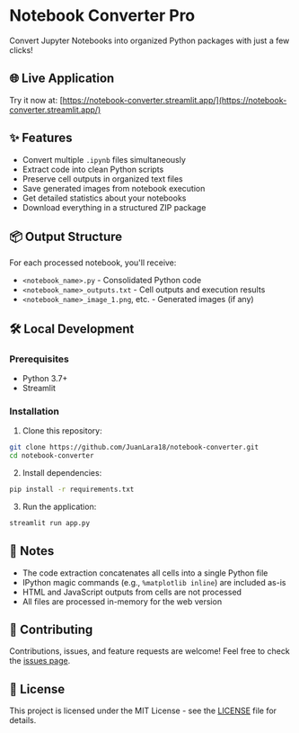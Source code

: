 # Notebook Converter Pro

Convert Jupyter Notebooks into organized Python packages with just a few clicks! 

## 🌐 Live Application

Try it now at: [https://notebook-converter.streamlit.app/](https://notebook-converter.streamlit.app/)

## ✨ Features

- Convert multiple `.ipynb` files simultaneously
- Extract code into clean Python scripts
- Preserve cell outputs in organized text files
- Save generated images from notebook execution
- Get detailed statistics about your notebooks
- Download everything in a structured ZIP package

## 📦 Output Structure

For each processed notebook, you'll receive:
- `<notebook_name>.py` - Consolidated Python code
- `<notebook_name>_outputs.txt` - Cell outputs and execution results
- `<notebook_name>_image_1.png`, etc. - Generated images (if any)

## 🛠️ Local Development

### Prerequisites
- Python 3.7+
- Streamlit

### Installation

1. Clone this repository:
```bash
git clone https://github.com/JuanLara18/notebook-converter.git
cd notebook-converter
```

2. Install dependencies:
```bash
pip install -r requirements.txt
```

3. Run the application:
```bash
streamlit run app.py
```

## 📝 Notes

- The code extraction concatenates all cells into a single Python file
- IPython magic commands (e.g., `%matplotlib inline`) are included as-is
- HTML and JavaScript outputs from cells are not processed
- All files are processed in-memory for the web version

## 🤝 Contributing

Contributions, issues, and feature requests are welcome! Feel free to check the [issues page](link-to-issues).

## 📄 License

This project is licensed under the MIT License - see the [LICENSE](LICENSE) file for details.
